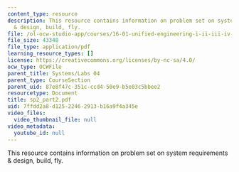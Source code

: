 ```yaml
---
content_type: resource
description: This resource contains information on problem set on system requirements
  & design, build, fly.
file: /ol-ocw-studio-app/courses/16-01-unified-engineering-i-ii-iii-iv-fall-2005-spring-2006/7ffdd2a8d12522462913b16a9f4a345e_sp2_part2.pdf
file_size: 43348
file_type: application/pdf
learning_resource_types: []
license: https://creativecommons.org/licenses/by-nc-sa/4.0/
ocw_type: OCWFile
parent_title: Systems/Labs 04
parent_type: CourseSection
parent_uid: 87e8f47c-351c-ccd4-50e9-b5e03c5bbee2
resourcetype: Document
title: sp2_part2.pdf
uid: 7ffdd2a8-d125-2246-2913-b16a9f4a345e
video_files:
  video_thumbnail_file: null
video_metadata:
  youtube_id: null
---
```

This resource contains information on problem set on system requirements & design, build, fly.